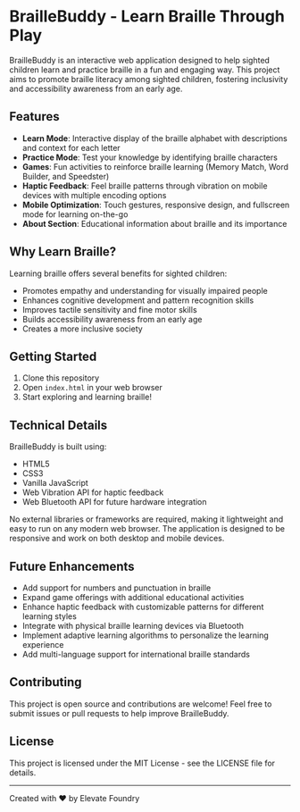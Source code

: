 # BrailleBuddy - Learn Braille Through Play

BrailleBuddy is an interactive web application designed to help sighted children learn and practice braille in a fun and engaging way. This project aims to promote braille literacy among sighted children, fostering inclusivity and accessibility awareness from an early age.

## Features

- **Learn Mode**: Interactive display of the braille alphabet with descriptions and context for each letter
- **Practice Mode**: Test your knowledge by identifying braille characters
- **Games**: Fun activities to reinforce braille learning (Memory Match, Word Builder, and Speedster)
- **Haptic Feedback**: Feel braille patterns through vibration on mobile devices with multiple encoding options
- **Mobile Optimization**: Touch gestures, responsive design, and fullscreen mode for learning on-the-go
- **About Section**: Educational information about braille and its importance

## Why Learn Braille?

Learning braille offers several benefits for sighted children:

- Promotes empathy and understanding for visually impaired people
- Enhances cognitive development and pattern recognition skills
- Improves tactile sensitivity and fine motor skills
- Builds accessibility awareness from an early age
- Creates a more inclusive society

## Getting Started

1. Clone this repository
2. Open `index.html` in your web browser
3. Start exploring and learning braille!

## Technical Details

BrailleBuddy is built using:
- HTML5
- CSS3
- Vanilla JavaScript
- Web Vibration API for haptic feedback
- Web Bluetooth API for future hardware integration

No external libraries or frameworks are required, making it lightweight and easy to run on any modern web browser. The application is designed to be responsive and work on both desktop and mobile devices.

## Future Enhancements

- Add support for numbers and punctuation in braille
- Expand game offerings with additional educational activities
- Enhance haptic feedback with customizable patterns for different learning styles
- Integrate with physical braille learning devices via Bluetooth
- Implement adaptive learning algorithms to personalize the learning experience
- Add multi-language support for international braille standards

## Contributing

This project is open source and contributions are welcome! Feel free to submit issues or pull requests to help improve BrailleBuddy.

## License

This project is licensed under the MIT License - see the LICENSE file for details.

---

Created with ❤️ by Elevate Foundry
